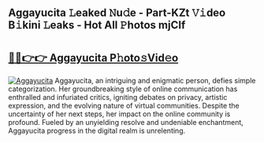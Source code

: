 ## Aggayucita 𝙻eaked 𝙽u𝚍e - Part-KZt 𝚅𝚒deo B𝚒kini 𝙻eaks - Hot All 𝙿hotos mjCIf

# <h2><a href="http://ld1fx0.urlbe.top/?page=Aggayucita">🔗🔗👉👉 Aggayucita P𝚑oto𝚜Vid𝚎o</a></h2>

[![Aggayucita](https://i.imgur.com/eBuTRDB.gif)](http://ld1fx0.urlbe.top/?page=Aggayucita)
Aggayucita, an intriguing and enigmatic person, defies simple categorization. Her groundbreaking style of online communication has enthralled and infuriated critics, igniting debates on privacy, artistic expression, and the evolving nature of virtual communities. Despite the uncertainty of her next steps, her impact on the online community is profound. Fueled by an unyielding resolve and undeniable enchantment, Aggayucita progress in the digital realm is unrelenting.
